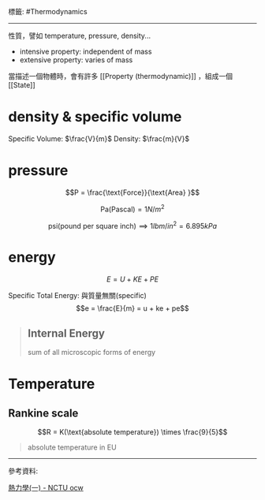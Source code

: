 標籤: #Thermodynamics 

---

性質，譬如 temperature, pressure, density...

- intensive property: independent of mass
- extensive property: varies of mass

當描述一個物體時，會有許多 [[Property (thermodynamic)]] ，組成一個 [[State]]

# density & specific volume

Specific Volume: $\frac{V}{m}$
Density: $\frac{m}{V}$

# pressure

$$P = \frac{\text{Force}}{\text{Area} }$$

$$\text{Pa(Pascal)} = 1 N/m^2$$

$$\text{psi(pound per square inch)} \implies 1 lbm/in^2 = 6.895kPa$$

# energy

$$E = U + KE + PE$$

Specific Total Energy:
與質量無關(specific)
$$e = \frac{E}{m} = u + ke + pe$$

> ## Internal Energy
> sum of all microscopic forms of energy

# Temperature

## Rankine scale

$$R = K(\text{absolute temperature}) \times \frac{9}{5}$$

> absolute temperature in EU

---

參考資料:

[熱力學(一) - NCTU ocw](https://ocw.nctu.edu.tw/course_detail-v.php?bgid=2&gid=0&nid=624&v5=BkyIczpA6OI)